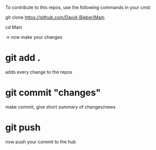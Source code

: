 To contribute to this repos, use the following commands in your cmd:




git clone https://github.com/David-Bieber/Main

cd Main

-> now make your changes

# git add .
adds every change to the repos

# git commit "changes"
make commit, give short summary of changes/news


# git push
now push your commit to the hub

